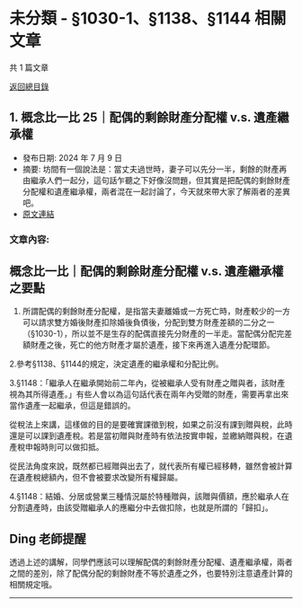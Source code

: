 # 未分類 - §1030-1、§1138、§1144 相關文章

共 1 篇文章

[返回總目錄](00_總目錄.md)

## 1. 概念比一比 25｜配偶的剩餘財產分配權 v.s. 遺產繼承權

- 發布日期: 2024 年 7 月 9 日
- 摘要: 坊間有一個說法是：當丈夫過世時，妻子可以先分一半，剩餘的財產再由繼承人們一起分，這句話乍聽之下好像沒問題，但其實是把配偶的剩餘財產分配權和遺產繼承權，兩者混在一起討論了，今天就來帶大家了解兩者的差異吧。
- [原文連結](https://www.jasper-realestate.com/%e6%a6%82%e5%bf%b5%e6%af%94%e4%b8%80%e6%af%94%e9%85%8d%e5%81%b6%e7%9a%84%e5%89%a9%e9%a4%98%e8%b2%a1%e7%94%a2%e5%88%86%e9%85%8d%e6%ac%8a-v-s-%e9%81%ba%e7%94%a2_%e7%b9%bc%e6%89%bf%e6%ac%8a/)

### 文章內容:

## 概念比一比｜配偶的剩餘財產分配權 v.s. 遺產繼承權之要點

1. 所謂配偶的剩餘財產分配權，是指當夫妻離婚或一方死亡時，財產較少的一方可以請求雙方婚後財產扣除婚後負債後，分配到雙方財產差額的二分之一（§1030-1），所以並不是生存的配偶直接先分財產的一半走。當配偶分配完差額財產之後，死亡的他方財產才屬於遺產，接下來再進入遺產分配環節。

2.參考§1138、§1144的規定，決定遺產的繼承權和分配比例。

3.§1148：「繼承人在繼承開始前二年內，從被繼承人受有財產之贈與者，該財產視為其所得遺產。」有些人會以為這句話代表在兩年內受贈的財產，需要再拿出來當作遺產一起繼承，但這是錯誤的。

從稅法上來講，這樣做的目的是要確實課徵到稅，如果之前沒有課到贈與稅，此時還是可以課到遺產稅。若是當初贈與財產時有依法按實申報，並繳納贈與稅，在遺產稅申報時則可以做扣抵。

從民法角度來說，既然都已經贈與出去了，就代表所有權已經移轉，雖然會被計算在遺產稅總額內，但不會被要求改變所有權歸屬。

4.§1148：結婚、分居或營業三種情況屬於特種贈與，該贈與價額，應於繼承人在分割遺產時，由該受贈繼承人的應繼分中去做扣除，也就是所謂的「歸扣」。

## Ding 老師提醒

透過上述的講解，同學們應該可以理解配偶的剩餘財產分配權、遺產繼承權，兩者之間的差別，除了配偶分配的剩餘財產不等於遺產之外，也要特別注意遺產計算的相關規定哦。

---

